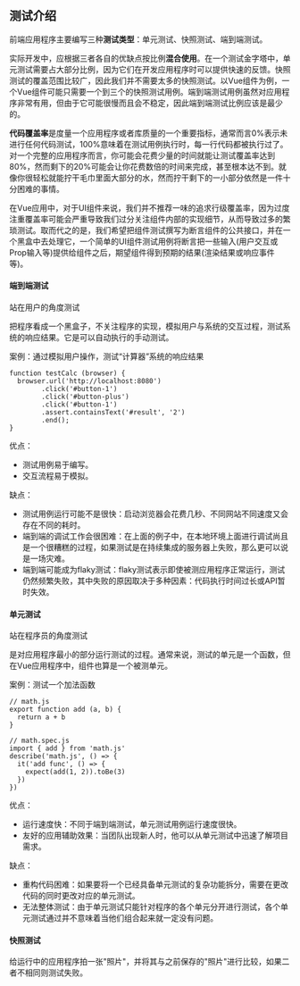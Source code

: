 ## 测试介绍

前端应用程序主要编写三种**测试类型**：单元测试、快照测试、端到端测试。

实际开发中，应根据三者各自的优缺点按比例**混合使用**。在一个测试金字塔中，单元测试需要占大部分比例，因为它们在开发应用程序时可以提供快速的反馈。快照测试的覆盖范围比较广，因此我们并不需要太多的快照测试。以Vue组件为例，一个Vue组件可能只需要一个到三个的快照测试用例。端到端测试用例虽然对应用程序非常有用，但由于它可能很慢而且会不稳定，因此端到端测试比例应该是最少的。

**代码覆盖率**是度量一个应用程序或者库质量的一个重要指标，通常而言0%表示未进行任何代码测试，100%意味着在测试用例执行时，每一行代码都被执行过了。对一个完整的应用程序而言，你可能会花费少量的时间就能让测试覆盖率达到80%，然而剩下的20%可能会让你花费数倍的时间来完成，甚至根本达不到。就像你很轻松就能拧干毛巾里面大部分的水，然而拧干剩下的一小部分依然是一件十分困难的事情。

在Vue应用中，对于UI组件来说，我们并不推荐一味的追求行级覆盖率，因为过度注重覆盖率可能会严重导致我们过分关注组件内部的实现细节，从而导致过多的繁琐测试。取而代之的是，我们希望把组件测试撰写为断言组件的公共接口，并在一个黑盒中去处理它，一个简单的UI组件测试用例将断言把一些输入(用户交互或Prop输入等)提供给组件之后，期望组件得到预期的结果(渲染结果或响应事件等)。

#### 端到端测试

站在用户的角度测试

把程序看成一个黑盒子，不关注程序的实现，模拟用户与系统的交互过程，测试系统的响应结果。它是可以自动执行的手动测试。

案例：通过模拟用户操作，测试“计算器”系统的响应结果

    function testCalc (browser) {
      browser.url('http://localhost:8080')
            .click('#button-1')
            .click('#button-plus')
            .click('#button-1')
            .assert.containsText('#result', '2')
            .end();
    }

优点：

* 测试用例易于编写。
* 交互流程易于模拟。

缺点：

* 测试用例运行可能不是很快：启动浏览器会花费几秒、不同网站不同速度又会存在不同的耗时。
* 端到端的调试工作会很困难：在上面的例子中，在本地环境上面进行调试尚且是一个很糟糕的过程，如果测试是在持续集成的服务器上失败，那么更可以说是一场灾难。
* 端到端可能成为flaky测试：flaky测试表示即使被测应用程序正常运行，测试仍然频繁失败，其中失败的原因取决于多种因素：代码执行时间过长或API暂时失效。

#### 单元测试

站在程序员的角度测试

是对应用程序最小的部分运行测试的过程。通常来说，测试的单元是一个函数，但在Vue应用程序中，组件也算是一个被测单元。

案例：测试一个加法函数

    // math.js
    export function add (a, b) {
      return a + b
    }

    // math.spec.js
    import { add } from 'math.js'
    describe('math.js', () => {
      it('add func', () => {
        expect(add(1, 2)).toBe(3)
      })
    })

优点：

* 运行速度快：不同于端到端测试，单元测试用例运行速度很快。
* 友好的应用辅助效果：当团队出现新人时，他可以从单元测试中迅速了解项目需求。

缺点：

* 重构代码困难：如果要将一个已经具备单元测试的复杂功能拆分，需要在更改代码的同时更改对应的单元测试。
* 无法整体测试：由于单元测试只能针对程序的各个单元分开进行测试，各个单元测试通过并不意味着当他们组合起来就一定没有问题。

#### 快照测试

给运行中的应用程序拍一张"照片"，并将其与之前保存的"照片"进行比较，如果二者不相同则测试失败。 


## 